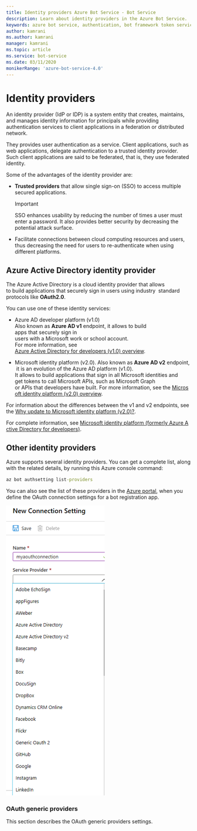 ```yaml
---
title: Identity providers Azure Bot Service - Bot Service
description: Learn about identity providers in the Azure Bot Service.
keywords: azure bot service, authentication, bot framework token service
author: kamrani
ms.author: kamrani
manager: kamrani
ms.topic: article
ms.service: bot-service
ms.date: 03/11/2020
monikerRange: 'azure-bot-service-4.0'
---
```


# Identity providers

An identity provider (IdP or IDP) is a system entity that creates, maintains, and manages identity information for principals while providing authentication services to client applications in a federation or distributed network.

They provides user authentication as a service. Client applications, such as web applications, delegate authentication to a trusted identity provider. Such client applications are said to be federated, that is, they use federated identity.

Some of the advantages of the identity provider are:

- **Trusted providers** that allow single sign-on (SSO) to access multiple secured applications.
    > [!IMPORTANT]
    > SSO enhances usability by reducing the number of times a user must enter a password. It also provides better security by decreasing the potential attack surface.
- Facilitate connections between cloud computing resources and users, thus decreasing the need for users to re-authenticate when using different platforms.

## Azure Active Directory identity provider

The Azure Active Directory is a cloud identity provider that allows to build applications that securely sign in users using industry  standard protocols like **OAuth2.0**.

You can use one of these identity services:

- Azure AD developer platform (v1.0) Also known as **Azure AD v1** endpoint, it allows to build  apps that securely sign in 
users with a Microsoft work or school account.
For more information, see [Azure Active Directory for developers (v1.0) overview](https://docs.microsoft.com/azure/active-directory/azuread-dev/v1-overview).

- Microsoft identity platform (v2.0). Also known as **Azure AD v2** endpoint, it is an evolution of the Azure AD platform (v1.0). 
It allows to build applications that sign in all Microsoft identities and
get tokens to call Microsoft APIs, such as Microsoft Graph
or APIs that developers have built. For more information, see the [Microsoft identity platform (v2.0) overview](https://docs.microsoft.com/azure/active-directory/develop/active-directory-appmodel-v2-overview).

For information about the differences between the v1 and v2 endpoints, see the [Why update to Microsoft identity platform (v2.0)?](https://docs.microsoft.com/azure/active-directory/develop/active-directory-v2-compare). 

For complete information, see [Microsoft identity platform (formerly Azure Active Directory for developers)](https://docs.microsoft.com/azure/active-directory/develop/).

## Other identity providers

Azure supports several identity providers. You can get a complete list, along with the related details, by running this Azure console command:

```cmd
az bot authsetting list-providers
```

You can also see the list of these providers in the [Azure portal](https://ms.portal.azure.com/), when you define the OAuth connection settings for a bot registration app.

![azure identity providers](media/concept-bot-authentication/bot-auth-identity-providers.png)


### OAuth generic providers

This section describes the OAuth generic providers settings.


